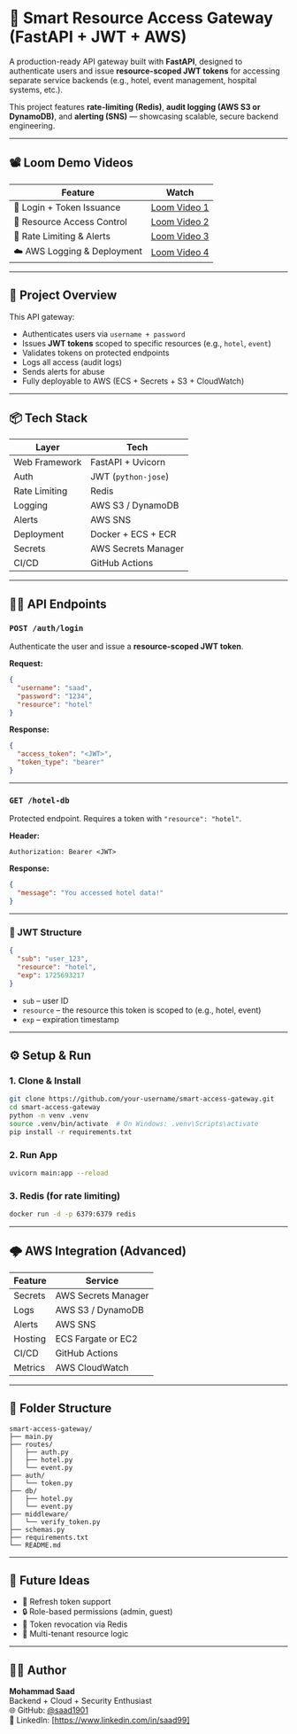 # 🔐 Smart Resource Access Gateway (FastAPI + JWT + AWS)

A production-ready API gateway built with **FastAPI**, designed to authenticate users and issue **resource-scoped JWT tokens** for accessing separate service backends (e.g., hotel, event management, hospital systems, etc.).

This project features **rate-limiting (Redis)**, **audit logging (AWS S3 or DynamoDB)**, and **alerting (SNS)** — showcasing scalable, secure backend engineering.

---

## 📽️ Loom Demo Videos

| Feature                    | Watch                                      |
|---------------------------|---------------------------------------------|
| 🔑 Login + Token Issuance | [Loom Video 1](https://www.loom.com/share/your-video-token) |
| 🎫 Resource Access Control| [Loom Video 2](https://www.loom.com/share/your-video-token) |
| 🚦 Rate Limiting & Alerts | [Loom Video 3](https://www.loom.com/share/your-video-token) |
| ☁️ AWS Logging & Deployment | [Loom Video 4](https://www.loom.com/share/your-video-token) |

---

## 🧠 Project Overview

This API gateway:
- Authenticates users via `username + password`
- Issues **JWT tokens** scoped to specific resources (e.g., `hotel`, `event`)
- Validates tokens on protected endpoints
- Logs all access (audit logs)
- Sends alerts for abuse
- Fully deployable to AWS (ECS + Secrets + S3 + CloudWatch)

---

## 📦 Tech Stack

| Layer         | Tech                  |
|---------------|-----------------------|
| Web Framework | FastAPI + Uvicorn     |
| Auth          | JWT (`python-jose`)   |
| Rate Limiting | Redis                 |
| Logging       | AWS S3 / DynamoDB     |
| Alerts        | AWS SNS               |
| Deployment    | Docker + ECS + ECR    |
| Secrets       | AWS Secrets Manager   |
| CI/CD         | GitHub Actions        |

---

## 🧑‍💻 API Endpoints

### `POST /auth/login`
Authenticate the user and issue a **resource-scoped JWT token**.

**Request:**
```json
{
  "username": "saad",
  "password": "1234",
  "resource": "hotel"
}
```

**Response:**
```json
{
  "access_token": "<JWT>",
  "token_type": "bearer"
}
```

---

### `GET /hotel-db`
Protected endpoint. Requires a token with `"resource": "hotel"`.

**Header:**
```
Authorization: Bearer <JWT>
```

**Response:**
```json
{
  "message": "You accessed hotel data!"
}
```

---

### 🧾 JWT Structure
```json
{
  "sub": "user_123",
  "resource": "hotel",
  "exp": 1725693217
}
```
- `sub` – user ID
- `resource` – the resource this token is scoped to (e.g., hotel, event)
- `exp` – expiration timestamp

---

## ⚙️ Setup & Run

### 1. Clone & Install
```bash
git clone https://github.com/your-username/smart-access-gateway.git
cd smart-access-gateway
python -m venv .venv
source .venv/bin/activate  # On Windows: .venv\Scripts\activate
pip install -r requirements.txt
```

### 2. Run App
```bash
uvicorn main:app --reload
```

### 3. Redis (for rate limiting)
```bash
docker run -d -p 6379:6379 redis
```

---

## 🌩️ AWS Integration (Advanced)

| Feature  | Service                |
|----------|------------------------|
| Secrets  | AWS Secrets Manager    |
| Logs     | AWS S3 / DynamoDB      |
| Alerts   | AWS SNS                |
| Hosting  | ECS Fargate or EC2     |
| CI/CD    | GitHub Actions         |
| Metrics  | AWS CloudWatch         |

---

## 📁 Folder Structure
```
smart-access-gateway/
├── main.py
├── routes/
│   ├── auth.py
│   ├── hotel.py
│   └── event.py
├── auth/
│   └── token.py
├── db/
│   ├── hotel.py
│   └── event.py
├── middleware/
│   └── verify_token.py
├── schemas.py
├── requirements.txt
└── README.md
```

---

## 🧠 Future Ideas
- 🔁 Refresh token support
- 🔒 Role-based permissions (admin, guest)
- 🚧 Token revocation via Redis
- 🧩 Multi-tenant resource logic

---

## 🧑‍🎓 Author
**Mohammad Saad**  
Backend + Cloud + Security Enthusiast  
🌐 GitHub: [@saad1901](https://github.com/saad1901)  
📌 LinkedIn: [https://www.linkedin.com/in/saad99]